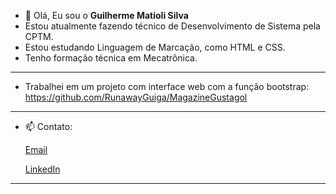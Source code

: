 - 👋 Olá, Eu sou o **Guilherme Matioli Silva**
-  Estou atualmente fazendo técnico de Desenvolvimento de Sistema pela CPTM.
-  Estou estudando Linguagem de Marcação, como HTML e CSS.
-  Tenho formação técnica em Mecatrônica.
 ---

-  Trabalhei em um projeto com interface web com a função bootstrap: https://github.com/RunawayGuiga/MagazineGustagol
  ---

 - 📫 Contato:
 
   [Email](guilhermemsbr@gmail.com)
 
   [LinkedIn](https://www.linkedin.com/in/gmatioli/)

---
<!---
RunawayGuiga/RunawayGuiga is a ✨ special ✨ repository because its `README.md` (this file) appears on your GitHub profile.
You can click the Preview link to take a look at your changes.
--->
